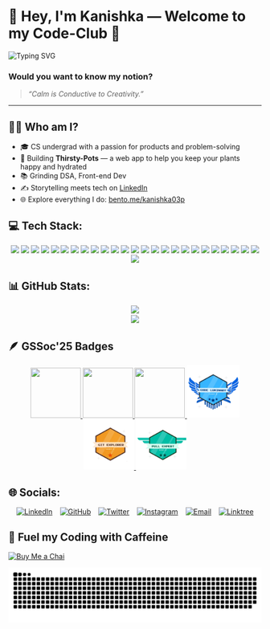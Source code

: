 # 👋 Hey, I'm Kanishka — Welcome to my Code-Club 🪩

![Typing SVG](https://readme-typing-svg.demolab.com/?lines=Full-Stack+Dev+in+progress...;Future+SDE+2026+locked+and+loading!;Crafting+Thirsty-Pots+🌱;Clean+Calm+Code+and+being+Cool!)


### Would you want to know my notion?  
> _“Calm is Conductive to Creativity.”_

---

## 🧑‍💻 Who am I?
- 🎓 CS undergrad with a passion for products and problem-solving
- 🚀 Building **Thirsty-Pots** — a web app to help you keep your plants happy and hydrated
- 📚 Grinding DSA, Front-end Dev
- ✍️ Storytelling meets tech on [LinkedIn](https://www.linkedin.com/in/kanishka03p)
- 🌐 Explore everything I do: [bento.me/kanishka03p](https://bento.me/kanishka03p)


## 💻 Tech Stack:

<p align="center">
  <img src="https://img.shields.io/badge/html5-%23E34F26.svg?style=for-the-badge&logo=html5&logoColor=white" />
  <img src="https://img.shields.io/badge/javascript-%23323330.svg?style=for-the-badge&logo=javascript&logoColor=%23F7DF1E" />
  <img src="https://img.shields.io/badge/markdown-%23000000.svg?style=for-the-badge&logo=markdown&logoColor=white" />
  <img src="https://img.shields.io/badge/c++-%2300599C.svg?style=for-the-badge&logo=c%2B%2B&logoColor=white" />
  <img src="https://img.shields.io/badge/node.js-6DA55F?style=for-the-badge&logo=node.js&logoColor=white" />
  <img src="https://img.shields.io/badge/MongoDB-%234ea94b.svg?style=for-the-badge&logo=mongodb&logoColor=white" />
  <img src="https://img.shields.io/badge/react-%2320232a.svg?style=for-the-badge&logo=react&logoColor=%2361DAFB" />
  <img src="https://img.shields.io/badge/React_Router-CA4245?style=for-the-badge&logo=react-router&logoColor=white" />
  <img src="https://img.shields.io/badge/css3-%231572B6.svg?style=for-the-badge&logo=css3&logoColor=white" />
  <img src="https://img.shields.io/badge/git-%23F05033.svg?style=for-the-badge&logo=git&logoColor=white" />
  <img src="https://img.shields.io/badge/github-%23121011.svg?style=for-the-badge&logo=github&logoColor=white" />
  <img src="https://img.shields.io/badge/mysql-4479A1.svg?style=for-the-badge&logo=mysql&logoColor=white" />
  <img src="https://img.shields.io/badge/python-3670A0?style=for-the-badge&logo=python&logoColor=ffdd54" />
  <img src="https://img.shields.io/badge/opencv-%23white.svg?style=for-the-badge&logo=opencv&logoColor=white" />
  <img src="https://img.shields.io/badge/Matplotlib-%23ffffff.svg?style=for-the-badge&logo=Matplotlib&logoColor=black" />
  <img src="https://img.shields.io/badge/Canva-%2300C4CC.svg?style=for-the-badge&logo=Canva&logoColor=white" />
  <img src="https://img.shields.io/badge/figma-%23F24E1E.svg?style=for-the-badge&logo=figma&logoColor=white" />
  <img src="https://img.shields.io/badge/Supabase-3ECF8E?style=for-the-badge&logo=supabase&logoColor=white" />
  <img src="https://img.shields.io/badge/Appwrite-%23FD366E.svg?style=for-the-badge&logo=appwrite&logoColor=white" />
  <img src="https://img.shields.io/badge/React%20Hook%20Form-%23EC5990.svg?style=for-the-badge&logo=reacthookform&logoColor=white" />
  <img src="https://img.shields.io/badge/vite-%23646CFF.svg?style=for-the-badge&logo=vite&logoColor=white" />
  <img src="https://img.shields.io/badge/vue.js-%2335495e.svg?style=for-the-badge&logo=vuedotjs&logoColor=%234FC08D" />
  <img src="https://img.shields.io/badge/tailwindcss-%2338B2AC.svg?style=for-the-badge&logo=tailwind-css&logoColor=white" />
  <img src="https://img.shields.io/badge/Next-black?style=for-the-badge&logo=next.js&logoColor=white" />
  <img src="https://img.shields.io/badge/firebase-%23039BE5.svg?style=for-the-badge&logo=firebase" />
  <img src="https://img.shields.io/badge/vercel-%23000000.svg?style=for-the-badge&logo=vercel&logoColor=white" />
</p>

## 📊 GitHub Stats:
<p align="center">
  <img src="https://nirzak-streak-stats.vercel.app/?user=kanishka-commits&theme=dark&hide_border=false" /><br/>
  <img src="https://github-readme-stats.vercel.app/api/top-langs/?username=kanishka-commits&theme=dark&hide_border=false&include_all_commits=true&count_private=false&layout=compact" />
</p>

## 🪶 GSSoc'25 Badges

<div style='display:flex; gap: 10px;' align='center'><a href="https://gssoc.girlscript.tech/leaderboard">
<img src="https://raw.githubusercontent.com/GSSoC24/Postman-Challenge/main/docs/assets/Postman%20White.png" width="100px" height="100px" />
  <img src="https://raw.githubusercontent.com/GSSoC24/Postman-Challenge/main/docs/assets/1.png" width="100px" height="100px" />
  <img src="https://raw.githubusercontent.com/GSSoC24/Postman-Challenge/main/docs/assets/2.png" width="100px" height="100px" />
  <img src="https://raw.githubusercontent.com/GSSoC24/Contributor/refs/heads/main/assets/Code%20Luminary.png" width="105px" height="105px" />
  <img src="https://raw.githubusercontent.com/GSSoC24/Contributor/refs/heads/main/assets/Git%20Explorer.png" width="100px" height="100px" />
  <img src="https://raw.githubusercontent.com/GSSoC24/Contributor/refs/heads/main/assets/Pull%20Expert.png" width="100px" height="100px" /></a>
</div>

## 🌐 Socials:
<div style="text-align: center;">

  <div style="display: flex; justify-content: center; gap: 15px; flex-wrap: wrap; margin-top: 10px;">
    <a href="https://linkedin.com/in/kanishka03p/" target="_blank" rel="noopener noreferrer"><img src="https://img.icons8.com/color/48/000000/linkedin.png" alt="LinkedIn" width="48" height="48"/></a>
    <a href="https://github.com/kanishka-commits" target="_blank" rel="noopener noreferrer"><img src="https://img.icons8.com/fluent/48/000000/github.png" alt="GitHub" width="48" height="48"/></a>
    <a href="https://x.com/kanishka03p" target="_blank" rel="noopener noreferrer"><img src="https://img.icons8.com/fluent/48/000000/twitter.png" alt="Twitter" width="48" height="48"/></a>
    <a href="https://www.instagram.com/imnotkaniishka" target="_blank" rel="noopener noreferrer"><img src="https://img.icons8.com/fluent/48/000000/instagram-new.png" alt="Instagram" width="48" height="48"/></a>
    <a href="mailto:kanishka03p@gmail.com"><img src="https://img.icons8.com/fluent/48/000000/email.png" alt="Email" width="48" height="48"/></a>
    <a href="https://linktr.ee/kanishka03p" target="_blank" rel="noopener noreferrer"><img src="https://uxwing.com/wp-content/themes/uxwing/download/brands-and-social-media/linktree-logo-icon.png" alt="Linktree" width="48" height="48"/></a>
  </div>
</div>


## 🧡 Fuel my Coding with Caffeine
 [![Buy Me a Chai](https://img.shields.io/badge/Buy%20Me%20a%20Chai-orange?style=for-the-badge&logo=buymeacoffee)](https://buymeacoffee.com/kanishka03p)

<picture>
  <source media="(prefers-color-scheme: dark)" srcset="https://raw.githubusercontent.com/kanishka-commits/kanishka-commits/output/github-snake-dark.svg" />
  <source media="(prefers-color-scheme: light)" srcset="https://raw.githubusercontent.com/kanishka-commits/kanishka-commits/output/github-snake.svg" />
  <img alt="github-snake" src="https://raw.githubusercontent.com/kanishka-commits/kanishka-commits/output/github-snake.svg" />
</picture>

